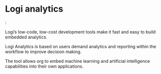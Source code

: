 <Doctype Html>
  <body>
  <h1>Logi analytics</h1> :
<p>Logi’s low-code, low-cost development tools make it fast and easy to build embedded analytics.</p>
<p>Logi Analytics is based on users demand analytics and reporting within the workflow to improve decision making.</p>
<p>The tool allows org to embed machine learning and artificial intelligence capabilities into their own applications.</p>
</body>
